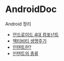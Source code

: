 # AndroidDoc
Android 정리

- [안드로이드 4대 컴포넌트](https://github.com/Jiyoung9310/AndroidDoc/blob/master/_posts/2018-05-19-Android-Components.md)
- [액티비티 생명주기](https://github.com/Jiyoung9310/AndroidDoc/blob/master/_posts/2018-05-27-Android-Activity.md)
- [인텐트란?](https://github.com/Jiyoung9310/AndroidDoc/blob/master/_posts/2018-05-29-Android-Intent.md)
- [인텐트의 종류](https://github.com/Jiyoung9310/AndroidDoc/blob/master/_posts/2018-06-17-Android-Intent(2).md)
